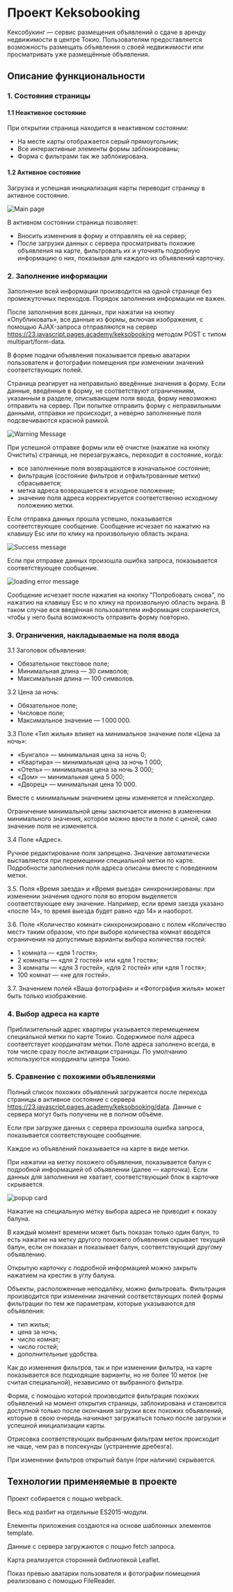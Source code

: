 # Проект Keksobooking

Кексобукинг — сервис размещения объявлений о сдаче в аренду недвижимости в центре Токио. Пользователям предоставляется возможность размещать объявления о своей недвижимости или просматривать уже размещённые объявления.

## Описание функциональности

### 1. Состояния страницы

#### 1.1 Неактивное состояние

При открытии страница находится в неактивном состоянии:
- На месте карты отображается серый прямоугольник;
- Все интерактивные элементы формы заблокированы;
- Форма с фильтрами так же заблокирована.

#### 1.2 Активное состояние

Загрузка и успешная инициализация карты переводит страницу в активное состояние.

![Main page](/build/img/keksobooking.jpg)

В активном состоянии страница позволяет:
- Вносить изменения в форму и отправлять её на сервер;
- После загрузки данных с сервера просматривать похожие объявления на карте, фильтровать их и уточнять подробную информацию о них, показывая для каждого из объявлений карточку.

### 2. Заполнение информации

Заполнение всей информации производится на одной странице без промежуточных переходов. Порядок заполнения информации не важен.

После заполнения всех данных, при нажатии на кнопку «Опубликовать», все данные из формы, включая изображения, с помощью AJAX-запроса отправляются на сервер https://23.javascript.pages.academy/keksobooking методом POST с типом multipart/form-data.

В форме подачи объявления показывается превью аватарки пользователя и фотографии помещения при изменении значений соответствующих полей.

Страница реагирует на неправильно введённые значения в форму. Если данные, введённые в форму, не соответствуют ограничениям, указанным в разделе, описывающем поля ввода, форму невозможно отправить на сервер. При попытке отправить форму с неправильными данными, отправки не происходит, а неверно заполненные поля подсвечиваются красной рамкой.

![Warning Message](./build/img/error-message.jpg)

При успешной отправке формы или её очистке (нажатие на кнопку Очистить) страница, не перезагружаясь, переходит в состояние, когда:
- все заполненные поля возвращаются в изначальное состояние;
- фильтрация (состояние фильтров и отфильтрованные метки) сбрасывается;
- метка адреса возвращается в исходное положение;
- значение поля адреса корректируется соответственно исходному положению метки.

Если отправка данных прошла успешно, показывается соответствующее сообщение. Сообщение исчезает по нажатию на клавишу Esc или по клику на произвольную область экрана.

![Success message](/build/img/success-message.jpg)

Если при отправке данных произошла ошибка запроса, показывается соответствующее сообщение.

![loading error message](/build/img/loading-error.jpg)

Сообщение исчезает после нажатия на кнопку "Попробовать снова", по нажатию на клавишу Esc и по клику на произвольную область экрана. В таком случае вся введённая пользователем информация сохраняется, чтобы у него была возможность отправить форму повторно.

### 3. Ограничения, накладываемые на поля ввода

3.1 Заголовок объявления:
- Обязательное текстовое поле;
- Минимальная длина — 30 символов;
- Максимальная длина — 100 символов.

3.2 Цена за ночь:
- Обязательное поле;
- Числовое поле;
- Максимальное значение — 1 000 000.

3.3 Поле «Тип жилья» влияет на минимальное значение поля «Цена за ночь»:
- «Бунгало» — минимальная цена за ночь 0;
- «Квартира» — минимальная цена за ночь 1 000;
- «Отель» — минимальная цена за ночь 3 000;
- «Дом» — минимальная цена 5 000;
- «Дворец» — минимальная цена 10 000.

Вместе с минимальным значением цены изменяется и плейсхолдер.

Ограничение минимальной цены заключается именно в изменении минимального значения, которое можно ввести в поле с ценой, само значение поля не изменяется.

3.4 Поле «Адрес».

Ручное редактирование поля запрещено. Значение автоматически выставляется при перемещении специальной метки по карте. Подробности заполнения поля адреса описаны вместе с поведением метки.

3.5. Поля «Время заезда» и «Время выезда» синхронизированы: при изменении значения одного поля во втором выделяется соответствующее ему значение. Например, если время заезда указано «после 14», то время выезда будет равно «до 14» и наоборот.

3.6. Поле «Количество комнат» синхронизировано с полем «Количество мест» таким образом, что при выборе количества комнат вводятся ограничения на допустимые варианты выбора количества гостей:
- 1 комната — «для 1 гостя»;
- 2 комнаты — «для 2 гостей» или «для 1 гостя»;
- 3 комнаты — «для 3 гостей», «для 2 гостей» или «для 1 гостя»;
- 100 комнат — «не для гостей».

3.7. Значением полей «Ваша фотография» и «Фотография жилья» может быть только изображение.

### 4. Выбор адреса на карте

Приблизительный адрес квартиры указывается перемещением специальной метки по карте Токио. Содержимое поля адреса соответствует координатам метки.
Поле адреса заполнено всегда, в том числе сразу после активации страницы. По умолчанию используются координаты центра Токио.

### 5. Сравнение с похожими объявлениями

Полный список похожих объявлений загружается после перехода страницы в активное состояние с сервера https://23.javascript.pages.academy/keksobooking/data. Данные с сервера могут быть получены не в полном объёме.

Если при загрузке данных с сервера произошла ошибка запроса, показывается соответствующее сообщение.

Каждое из объявлений показывается на карте в виде метки.

При нажатии на метку похожего объявления, показывается балун с подробной информацией об объявлении (далее — карточка). Если данных для заполнения не хватает, соответствующий блок в карточке скрывается.

![popup card](/build/img/popup-card.jpg)

Нажатие на специальную метку выбора адреса не приводит к показу балуна.

В каждый момент времени может быть показан только один балун, то есть нажатие на метку другого похожего объявления скрывает текущий балун, если он показан и показывает балун, соответствующий другому объявлению.

Открытую карточку с подробной информацией можно закрыть нажатием на крестик в углу балуна.

Объекты, расположенные неподалёку, можно фильтровать. Фильтрация производится при изменении значений соответствующих полей формы фильтрации по тем же параметрам, которые указываются для объявления:
- тип жилья;
- цена за ночь;
- число комнат;
- число гостей;
- дополнительные удобства.

Как до изменения фильтров, так и при изменении фильтра, на карте показывается все подходящие варианты, но не более 10 меток (не считая специальной), независимо от выбранного фильтра.

Форма, с помощью которой производится фильтрация похожих объявлений на момент открытия страницы, заблокирована и становится доступной только после окончания загрузки всех похожих объявлений, которые в свою очередь начинают загружаться только после загрузки и успешной инициализации карты.

Отрисовка соответствующих выбранным фильтрам меток происходит не чаще, чем раз в полсекунды (устранение дребезга).

При изменении фильтров открытый балун (при наличии) скрывается.

## Технологии применяемые в проекте

Проект собирается с пощью webpack.

Весь код разбит на отдельные ES2015-модули.

Елементы приложения создаются на основе шаблонных элементов template.

Данные с сервера загружаются с пощью fetch запроса.

Карта реализуется сторонней библиотекой Leaflet.

Показ превью аватарки пользователя и фотографии помещения реализовано с помощью FileReader.
